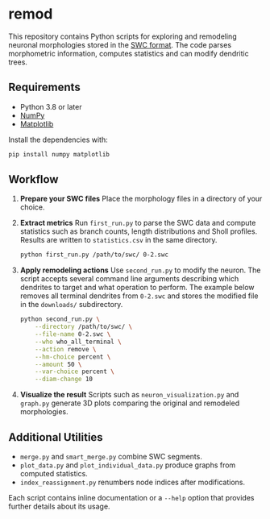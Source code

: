 # remod

This repository contains Python scripts for exploring and remodeling neuronal morphologies stored in the [SWC format](http://www.neuronland.org/NLMorphologyConverter/MorphologyFormats/SWC/).
The code parses morphometric information, computes statistics and can modify dendritic trees.

## Requirements

* Python 3.8 or later
* [NumPy](https://numpy.org/)
* [Matplotlib](https://matplotlib.org/)

Install the dependencies with:

```bash
pip install numpy matplotlib
```

## Workflow

1. **Prepare your SWC files**
   Place the morphology files in a directory of your choice.

2. **Extract metrics**
   Run `first_run.py` to parse the SWC data and compute statistics such as branch counts,
   length distributions and Sholl profiles. Results are written to `statistics.csv` in the
   same directory.

   ```bash
   python first_run.py /path/to/swc/ 0-2.swc
   ```

3. **Apply remodeling actions**
   Use `second_run.py` to modify the neuron. The script accepts several command line
   arguments describing which dendrites to target and what operation to perform.
   The example below removes all terminal dendrites from `0-2.swc` and stores the
   modified file in the `downloads/` subdirectory.

   ```bash
   python second_run.py \
       --directory /path/to/swc/ \
       --file-name 0-2.swc \
       --who who_all_terminal \
       --action remove \
       --hm-choice percent \
       --amount 50 \
       --var-choice percent \
       --diam-change 10
   ```

4. **Visualize the result**
   Scripts such as `neuron_visualization.py` and `graph.py` generate 3D plots
   comparing the original and remodeled morphologies.

## Additional Utilities

* `merge.py` and `smart_merge.py` combine SWC segments.
* `plot_data.py` and `plot_individual_data.py` produce graphs from computed statistics.
* `index_reassignment.py` renumbers node indices after modifications.

Each script contains inline documentation or a `--help` option that provides
further details about its usage.
